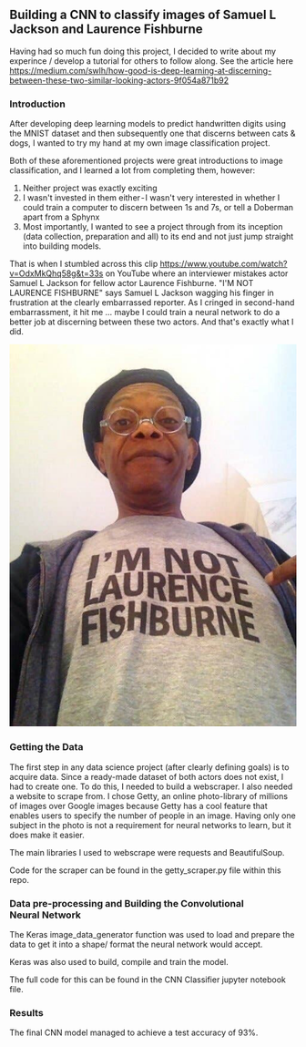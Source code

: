 ## Building a CNN to classify images of Samuel L Jackson and Laurence Fishburne 

Having had so much fun doing this project, I decided to write about my experince / develop a tutorial for others to follow along. 
See the article here https://medium.com/swlh/how-good-is-deep-learning-at-discerning-between-these-two-similar-looking-actors-9f054a871b92

### Introduction

After developing deep learning models to predict handwritten digits using the MNIST dataset and then subsequently one that discerns between cats & dogs, I wanted to try my hand at my own image classification project.

Both of these aforementioned projects were great introductions to image classification, and I learned a lot from completing them, however:

1. Neither project was exactly exciting
2. I wasn't invested in them either - I wasn't very interested in whether I could train a computer to discern between 1s and 7s, or tell a Doberman apart from a Sphynx
3. Most importantly, I wanted to see a project through from its inception (data collection, preparation and all) to its end and not just jump straight into building models.


That is when I stumbled across this clip https://www.youtube.com/watch?v=OdxMkQhq58g&t=33s on YouTube where an interviewer mistakes actor Samuel L Jackson for fellow actor Laurence Fishburne. "I'M NOT LAURENCE FISHBURNE" says Samuel L Jackson wagging his finger in frustration at the clearly embarrassed reporter. As I cringed in second-hand embarrassment, it hit me … maybe I could train a neural network to do a better job at discerning between these two actors. And that's exactly what I did.

![](imnotLF.jpg)


### Getting the Data 

The first step in any data science project (after clearly defining goals) is to acquire data. Since a ready-made dataset of both actors does not exist, I had to create one. To do this, I needed to build a webscraper. I also needed a website to scrape from. I chose Getty, an online photo-library of millions of images over Google images because Getty has a cool feature that enables users to specify the number of people in an image. Having only one subject in the photo is not a requirement for neural networks to learn, but it does make it easier.

The main libraries I used to webscrape were requests and BeautifulSoup. 

Code for the scraper can be found in the getty_scraper.py file within this repo.

### Data pre-processing and Building the Convolutional Neural Network

The Keras image_data_generator function was used to load and prepare the data to get it into a shape/ format the neural network would accept.

Keras was also used to build, compile and train the model. 

The full code for this can be found in the CNN Classifier jupyter notebook file.


### Results

The final CNN model managed to achieve a test accuracy of 93%.







